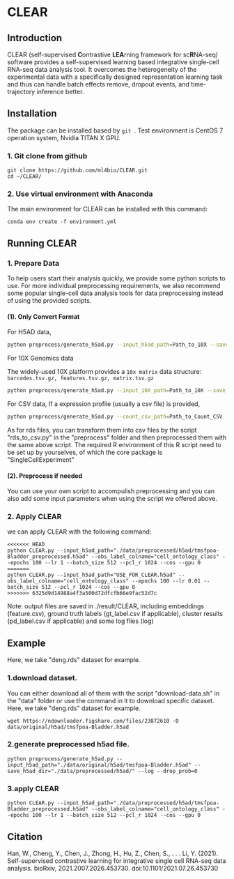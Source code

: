 # CLEAR

## Introduction

CLEAR (self-supervised **C**ontrastive **LEA**rning framework for sc**R**NA-seq) software provides a self-supervised learning based integrative single-cell RNA-seq data analysis tool. It overcomes the heterogeneity of the experimental data with a specifically designed representation learning task and thus can handle batch effects remove, dropout events, and time-trajectory inference better.

## Installation

The package can be installed based by `git `. Test environment is CentOS 7 operation system, Nvidia TITAN X GPU.

### 1. Git clone from github

```
git clone https://github.com/ml4bio/CLEAR.git
cd ~/CLEAR/
```

### 2. Use virtual environment with Anaconda
The main environment for CLEAR can be installed with this command:
```
conda env create -f environment.yml
```

## Running CLEAR

### 1. Prepare Data

To help users start their analysis quickly, we provide some python scripts to use. 
For more individual preprocessing requirements, we also recommend some popular single-cell data analysis tools for data preprocessing instead of using the provided scripts.

#### (1). Only Convert Format

For H5AD data,
```bash
python preprocess/generate_h5ad.py --input_h5ad_path=Path_to_10X --save_h5ad_dir=Path_to_Save_Folder
```

For 10X Genomics data

The widely-used 10X platform provides a `10x matrix` data structure: `barcodes.tsv.gz, features.tsv.gz, matrix.tsv.gz`
```bash
python preprocess/generate_h5ad.py --input_10X_path=Path_to_10X --save_h5ad_dir=Path_to_Save_Folder
```

For CSV data,  If a expression profile (usually a csv file) is provided, 

```bash
python preprocess/generate_h5ad.py --count_csv_path=Path_to_Count_CSV --label_csv_path=Path_to_Label_CSV --save_h5ad_dir=Path_to_Save_Folder
```

As for rds files, you can transform them into csv files by the script "rds_to_csv.py" in the "preprocess" folder and then preprocessed them with the same above script.
The required R environment of this R script need to be set up by yourselves, of which the core package is "SingleCellExperiment"

#### (2). Preprocess if needed
You can use your own script to accompulish preprocessing and you can also add some input parameters when using the script we offered above. 



### 2. Apply CLEAR

we can apply CLEAR with the following command:
```
<<<<<<< HEAD
python CLEAR.py --input_h5ad_path="./data/preprocessed/h5ad/tmsfpoa-Bladder_preprocessed.h5ad" --obs_label_colname="cell_ontology_class" --epochs 100 --lr 1 --batch_size 512 --pcl_r 1024 --cos --gpu 0
=======
python CLEAR.py --input_h5ad_path="USE_FOR_CLEAR.h5ad" --obs_label_colname="cell_ontology_class" --epochs 100 --lr 0.01 --batch_size 512 --pcl_r 1024 --cos --gpu 0
>>>>>>> 6325d9d14988a4f3a500d72dfcfb66e9fac52d7c
```
Note: output files are saved in ./result/CLEAR, including embeddings (feature.csv), ground truth labels (gt_label.csv if applicable), cluster results (pd_label.csv if applicable) and some log files (log)

## Example
Here, we take "deng.rds" dataset for example.
### 1.download dataset.
You can either download all of them with the script "download-data.sh" in the "data" folder or use the command in it to download specific dataset.
Here, we take "deng.rds" dataset for example.
```
wget https://ndownloader.figshare.com/files/23872610 -O data/original/h5ad/tmsfpoa-Bladder.h5ad
```

### 2.generate preprocessed h5ad file.
```
python preprocess/generate_h5ad.py --input_h5ad_path="./data/original/h5ad/tmsfpoa-Bladder.h5ad" --save_h5ad_dir="./data/preprocessed/h5ad/" --log --drop_prob=0
```

### 3.apply CLEAR
```
python CLEAR.py --input_h5ad_path="./data/preprocessed/h5ad/tmsfpoa-Bladder_preprocessed.h5ad" --obs_label_colname="cell_ontology_class" --epochs 100 --lr 1 --batch_size 512 --pcl_r 1024 --cos --gpu 0
```

## Citation

Han, W., Cheng, Y., Chen, J., Zhong, H., Hu, Z., Chen, S., . . . Li, Y. (2021). Self-supervised contrastive learning for integrative single cell RNA-seq data analysis. bioRxiv, 2021.2007.2026.453730. doi:10.1101/2021.07.26.453730

